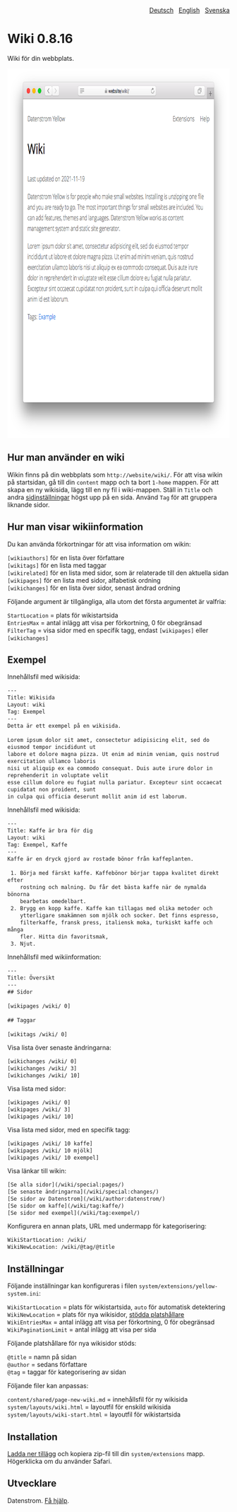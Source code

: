 <p align="right"><a href="README-de.md">Deutsch</a> &nbsp; <a href="README.md">English</a> &nbsp; <a href="README-sv.md">Svenska</a></p>

# Wiki 0.8.16

Wiki för din webbplats.

<p align="center"><img src="wiki-screenshot.png?raw=true" width="795" height="836" alt="Skärmdump"></p>

## Hur man använder en wiki

Wikin finns på din webbplats som `http://website/wiki/`. För att visa wikin på startsidan, gå till din `content` mapp och ta bort `1-home` mappen. För att skapa en ny wikisida, lägg till en ny fil i wiki-mappen. Ställ in `Title` och andra [sidinställningar](https://github.com/datenstrom/yellow-extensions/tree/master/source/core/README-sv.md#inställningar-page) högst upp på en sida. Använd `Tag` för att gruppera liknande sidor.

## Hur man visar wikiinformation

Du kan använda förkortningar för att visa information om wikin:

`[wikiauthors]` för en lista över författare  
`[wikitags]` för en lista med taggar  
`[wikirelated]` för en lista med sidor, som är relaterade till den aktuella sidan  
`[wikipages]` för en lista med sidor, alfabetisk ordning  
`[wikichanges]` för en lista över sidor, senast ändrad ordning  

Följande argument är tillgängliga, alla utom det första argumentet är valfria:

`StartLocation` = plats för wikistartsida  
`EntriesMax` = antal inlägg att visa per förkortning, 0 för obegränsad  
`FilterTag` = visa sidor med en specifik tagg, endast `[wikipages]` eller `[wikichanges]`  

## Exempel

Innehållsfil med wikisida:

    ---
    Title: Wikisida
    Layout: wiki
    Tag: Exempel
    ---
    Detta är ett exempel på en wikisida.

    Lorem ipsum dolor sit amet, consectetur adipisicing elit, sed do eiusmod tempor incididunt ut 
    labore et dolore magna pizza. Ut enim ad minim veniam, quis nostrud exercitation ullamco laboris 
    nisi ut aliquip ex ea commodo consequat. Duis aute irure dolor in reprehenderit in voluptate velit 
    esse cillum dolore eu fugiat nulla pariatur. Excepteur sint occaecat cupidatat non proident, sunt 
    in culpa qui officia deserunt mollit anim id est laborum.

Innehållsfil med wikisida:

    ---
    Title: Kaffe är bra för dig
    Layout: wiki
    Tag: Exempel, Kaffe
    ---
    Kaffe är en dryck gjord av rostade bönor från kaffeplanten.
    
     1. Börja med färskt kaffe. Kaffebönor börjar tappa kvalitet direkt efter
        rostning och malning. Du får det bästa kaffe när de nymalda bönorna 
        bearbetas omedelbart.
     2. Brygg en kopp kaffe. Kaffe kan tillagas med olika metoder och 
        ytterligare smakämnen som mjölk och socker. Det finns espresso, 
        filterkaffe, fransk press, italiensk moka, turkiskt kaffe och många 
        fler. Hitta din favoritsmak,
     3. Njut. 

Innehållsfil med wikiinformation:

    ---
    Title: Översikt
    ---
    ## Sidor

    [wikipages /wiki/ 0]

    ## Taggar

    [wikitags /wiki/ 0]

Visa lista över senaste ändringarna: 

    [wikichanges /wiki/ 0]
    [wikichanges /wiki/ 3]
    [wikichanges /wiki/ 10]

Visa lista med sidor:

    [wikipages /wiki/ 0]
    [wikipages /wiki/ 3]
    [wikipages /wiki/ 10]

Visa lista med sidor, med en specifik tagg:

    [wikipages /wiki/ 10 kaffe]
    [wikipages /wiki/ 10 mjölk]
    [wikipages /wiki/ 10 exempel]

Visa länkar till wikin:

    [Se alla sidor](/wiki/special:pages/)
    [Se senaste ändringarna](/wiki/special:changes/)
    [Se sidor av Datenstrom](/wiki/author:datenstrom/)
    [Se sidor om kaffe](/wiki/tag:kaffe/)
    [Se sidor med exempel](/wiki/tag:exempel/)

Konfigurera en annan plats, URL med undermapp för kategorisering: 

    WikiStartLocation: /wiki/
    WikiNewLocation: /wiki/@tag/@title

## Inställningar

Följande inställningar kan konfigureras i filen `system/extensions/yellow-system.ini`:

`WikiStartLocation` = plats för wikistartsida, `auto` för automatisk detektering  
`WikiNewLocation` = plats för nya wikisidor, [stödda platshållare](#inställningar-placeholders)  
`WikiEntriesMax` = antal inlägg att visa per förkortning, 0 för obegränsad  
`WikiPaginationLimit` = antal inlägg att visa per sida  

<a id="inställningar-placeholders"></a>Följande platshållare för nya wikisidor stöds:

`@title` = namn på sidan  
`@author` = sedans författare  
`@tag` = taggar för kategorisering av sidan  

<a id="inställningar-files"></a>Följande filer kan anpassas:

`content/shared/page-new-wiki.md` = innehållsfil för ny wikisida  
`system/layouts/wiki.html` = layoutfil för enskild wikisida  
`system/layouts/wiki-start.html` = layoutfil för wikistartsida  

## Installation

[Ladda ner tillägg](https://github.com/datenstrom/yellow-extensions/raw/master/zip/wiki.zip) och kopiera zip-fil till din `system/extensions` mapp. Högerklicka om du använder Safari.

## Utvecklare

Datenstrom. [Få hjälp](https://datenstrom.se/sv/yellow/help/).
